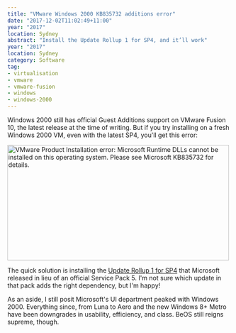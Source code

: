 ```yaml
---
title: "VMware Windows 2000 KB835732 additions error"
date: "2017-12-02T11:02:49+11:00"
year: "2017"
location: Sydney
abstract: "Install the Update Rollup 1 for SP4, and it’ll work"
year: "2017"
location: Sydney
category: Software
tag:
- virtualisation
- vmware
- vmware-fusion
- windows
- windows-2000
---
```

Windows 2000 still has official Guest Additions support on VMware Fusion 10, the latest release at the time of writing. But if you try installing on a fresh Windows 2000 VM, even with the latest SP4, you'll get this error:

<p><img src="https://rubenerd.com/files/2017/vmwarefusion10-win2kerror.png" alt="VMware Product Installation error: Microsoft Runtime DLLs cannot be installed on this operating system. Please see Microsoft KB835732 for details." style="width:500px; height:260px; image-rendering:optimizeSpeed; image-rendering:-moz-crisp-edges; image-rendering:crisp-edges; image-rendering:pixelated; -ms-interpolation-mode:nearest-neighbor;" /></p>

The quick solution is installing the [Update Rollup 1 for SP4] that Microsoft released in lieu of an official Service Pack 5. I'm not sure which update in that pack adds the right dependency, but I'm happy!

As an aside, I still posit Microsoft's UI department peaked with Windows 2000. Everything since, from Luna to Aero and the new Windows 8+ Metro have been downgrades in usability, efficiency, and class. BeOS still reigns supreme, though.

[Update Rollup 1 for SP4]: https://support.microsoft.com/en-us/help/891861/update-rollup-1-for-windows-2000-sp4-and-known-issues

